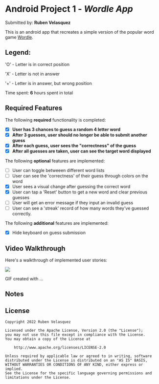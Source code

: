 # Android Project 1 - *Wordle App*

Submitted by: **Ruben Velasquez**

This is an android app that recreates a simple version of the popular word game [Wordle](https://www.nytimes.com/games/wordle/index.html). 

## Legend:
'O' - Letter is in correct position

'X' - Letter is not in answer

'+' - Letter is in answer, but wrong position

Time spent: **6** hours spent in total

## Required Features

The following **required** functionality is completed:

- [X] **User has 3 chances to guess a random 4 letter word**
- [X] **After 3 guesses, user should no longer be able to submit another guess**
- [X] **After each guess, user sees the "correctness" of the guess**
- [X] **After all guesses are taken, user can see the target word displayed**

The following **optional** features are implemented:

- [ ] User can toggle betweeen different word lists
- [ ] User can see the 'correctness' of their guess through colors on the word 
- [X] User sees a visual change after guessing the correct word
- [X] User can tap a 'Reset' button to get a new word and clear previous guesses
- [ ] User will get an error message if they input an invalid guess
- [ ] User can see a 'streak' record of how many words they've guessed correctly.

The following **additional** features are implemented:

* [X] Hide keyboard on guess submission

## Video Walkthrough

Here's a walkthrough of implemented user stories:

<img src='https://media.giphy.com/media/mClvQfpVgMSK7tApuI/giphy.gif'/>

<!-- Replace this with whatever GIF tool you used! -->
GIF created with ...  
<!-- Recommended tools:
[ScreenToGif](https://www.screentogif.com/) for Windows
[peek](https://github.com/phw/peek) for Linux. -->

## Notes



## License

    Copyright 2022 Ruben Velasquez

    Licensed under the Apache License, Version 2.0 (the "License");
    you may not use this file except in compliance with the License.
    You may obtain a copy of the License at

        http://www.apache.org/licenses/LICENSE-2.0

    Unless required by applicable law or agreed to in writing, software
    distributed under the License is distributed on an "AS IS" BASIS,
    WITHOUT WARRANTIES OR CONDITIONS OF ANY KIND, either express or implied.
    See the License for the specific language governing permissions and
    limitations under the License.
